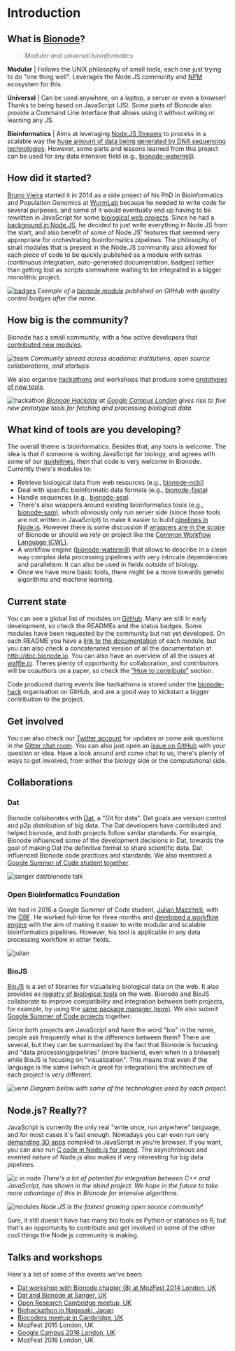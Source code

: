 # Introduction

## What is [Bionode](http://bionode.io)?
>*Modular and universal bioinformatics*

**Modular** |
Follows the UNIX philosophy of small tools, each one just trying to do "one thing well". Leverages the Node.JS community and [NPM](https://www.npmjs.com) ecosystem for this.

**Universal** | Can be used anywhere, on a laptop, a server or even a browser! Thanks to being based on JavaScript (JS). Some parts of Bionode also provide a Command Line Interface that allows using it without writing or learning any JS.

**Bioinformatics** | Aims at leveraging [Node.JS Streams](https://www.youtube.com/watch?v=ZJcnhpYfFxY) to process in a scalable way the [huge amount of data being generated by DNA sequencing technologies](http://dx.doi.org/10.1371/journal.pbio.1002195). However, some parts and lessons learned from this project can be used for any data intensive field (e.g., [bionode-watermill](https://github.com/bionode/bionode-watermill)).

## How did it started?
[Bruno Vieira](http://bmpvieira.com) started it in 2014 as a side project of his PhD in Bioinformatics and Population Genomics at [WurmLab](http://wurmlab.github.io) because he needed to write code for several purposes, and some of it would eventually end up having to be rewritten in JavaScript for some [biological web projects](http://wurmlab.github.io/tools/).
Since he had a [background in Node.JS](https://science.mozilla.org/blog/intro-to-bruno), he decided to just write everything in Node.JS from the start, and also benefit of some of Node.JS' features that seemed very appropriate for orchestrating bioinformatics pipelines. The philosophy of small modules that is present in the Node.JS community also allowed for each piece of code to be quickly published as a module with extras (continuous integration, auto-generated documentation, badges) rather than getting lost as scripts somewhere waiting to be integrated in a bigger monolithic project.

[![badges](/static/img/badges.png)](http://github.com/bionode/bionode-ncbi)
*Exemple of a [bionode module](http://github.com/bionode/bionode-ncbi) published on GitHub with quality control badges after the name.*


## How big is the community?
Bionode has a small community, with a few active developers that [contributed new modules](http://github.com/bionode).

![team](/static/img/community.png)
*Community spread across academic institutions, open source collaborations, and startups.*

We also organise [hackathons](https://blog.repositive.io/bionode_hackday_overview/) and workshops that produce some [prototypes of new tools](http://github.com/bionode-hack).

![hackathon](/static/img/hackathon.jpeg)
*[Bionode Hackday](https://blog.repositive.io/bionode_hackday_overview/) at [Google Campus London](https://www.campus.co/london/en) gives rise to five new prototype tools for fetching and processing biological data*


## What kind of tools are you developing?
The overall theme is bioinformatics. Besides that, any tools is welcome. The idea is that if someone is writing JavaScript for biology, and agrees with some of our [guidelines](http://github.com/bionode/bionode-template#principles), then that code is very welcome in Bionode.
Currently there's modules to:
* Retrieve biological data from web resources (e.g., [bionode-ncbi](http://github.com/bionode/bionode-ncbi))
* Deal with specific bioinformatic data formats (e.g., [bionode-fasta](http://github.com/bionode/bionode-fasta))
* Handle sequences (e.g., [bionode-seq](http://github.com/bionode/bionode-seq)).
* There's also wrappers around existing bioinformatics tools (e.g., [bionode-sam](http://github.com/bionode/bionode-sam)), which obviously only run server side (since those tools are not written in JavaScript) to make it easier to build [pipelines in Node.js](https://github.com/bionode/bionode-example-dat-gasket#bionode-example-with-dat-and-gasket). However there is some discussion if [wrappers are in the scope](http://github.com/bionode/bionode/issues/29) of Bionode or should we rely on project like the [Common Workflow Language (CWL)](http://commonwl.org).
* A workflow engine ([bionode-watermill](http://github.com/bionode/bionode-watermill)) that allows to describe in a clean way complex data processing pipelines with very intricate dependencies and parallelism. It can also be used in fields outside of biology.
* Once we have more basic tools, there might be a move towards genetic algorithms and machine learning.

## Current state
You can see a global list of modules on [GitHub](https://github.com/bionode/bionode#list-of-modules). Many are still in early development, so check the READMEs and the status badges. Some modules have been requested by the community but not yet developed. On each README you have a [link to the documentation](https://github.com/bionode/bionode-ncbi#usage) of each module, but you can also check a concatenated version of all the documentation at http://doc.bionode.io.
You can also have an overview of all the issues at [waffle.io](http://waffle.io/bionode/bionode). Theres plenty of opportunity for collaboration, and contributors will be coauthors on a paper, so check the ["How to contribute"](/guide/11-how-to-contribute.html) section.  

Code produced during events like hackathons is stored under the [bionode-hack](https://github.com/bionode-hack) organisation on GitHub, and are a good way to kickstart a bigger contribution to the project.

## Get involved
You can also check our [Twitter account](http://twitter.com/bionode) for updates or come ask questions in the [Gitter chat room](http://gitter.im/bionode/bionode). You can also just open an [issue on GitHub](http://github.com/bionode/bionode/issues) with your question or idea. Have a look around and come chat to us, there's plenty of ways to get involved, from either the biology side or the computational side.

## Collaborations
### Dat
Bionode collaborates with [Dat](http://dat-data.com), a "Git for data". Dat goals are version control and p2p distribution of big data. The Dat developers have contributed and helped bionode, and both projects follow similar standards. For example, Bionode influenced some of the development decisions in Dat, towards the goal of making Dat the definitive format to share scientific data. Dat influenced Bionode code practices and standards. We also mentored a [Google Summer of Code student together]().

![sanger dat/bionode talk](/static/img/sanger.jpg)

### Open Bioinformatics Foundation
We had in 2016 a Google Summer of Code student, [Julian Mazzitelli](https://twitter.com/thejmazz), with the [OBF](https://summerofcode.withgoogle.com/organizations/5693436329984000/). He worked full-time for three months and [developed a workflow engine](https://github.com/bionode/bionode-watermill) with the aim of making it easier to write modular and scalable bioinformatics pipelines. However, his tool is applicable in any data processing workflow in other fields.

![julian](/static/img/julian-mazittelli.jpg)

### BioJS
[BioJS](http://biojs.net) is a set of libraries for vizualising biological data on the web. It also provides as [registry of biological tools](http://biojs.io) on the web. Bionode and BioJS collaborate to improve compatibility and integration between both projects, for example, by using the [same package manager (npm)](http://github.com/bionode/bionode/issues/9). We also submit [Google Summer of Code projects](http://biojs.net/gsoc/2015/) together.

Since both projects are JavaScript and have the word "bio" in the name, people ask frequently what is the difference between them? There are several, but they can be summarized by the fact that Bionode is focusing and "data processing/pipelines" (more backend, even when in a browser) while BioJS is focusing on "visualization". This means that even if the language is the same (which is great for integration) the architecture of each project is very different.

![venn](/static/img/venn.png)
*Diagram below with some of the technologies used by each project.*

## Node.js? Really??
JavaScript is currently the only real "write once, run anywhere" language, and for most cases it's fast enough. Nowadays you can even run very [demanding 3D apps](https://blog.mozilla.org/blog/2014/03/12/mozilla-and-epic-preview-unreal-engine-4-running-in-firefox/) compiled to JavaScript in you're browser. If you want, you can also run [C code in Node.js for speed](http://www.benfarrell.com/2013/01/03/c-and-node-js-an-unholy-combination-but-oh-so-right/).
The asynchronous and evented nature of Node.js also makes if very interesting for big data pipelines.

![c in node](/static/img/c-in-js.png)
*There's a lot of potential for integration between C++ and JavaScript, has shown in the nbind project. We hope in the future to take more advantage of this in Bionode for intensive algorithms.*

![modules](/static/img/modules.png)
*Node.JS is the fastest growing open source community!*

Sure, it still doesn't have has many bio tools as Python or statistics as R, but that's an opportunity to contribute and get involved in some of the other cool things the Node.js community is making.

## Talks and workshops
Here's a list of some of the events we've been:
* [Dat workshop with Bionode chapter (8) at MozFest 2014 London, UK](http://try-dat.com)
* [Dat and Bionode at Sanger, UK](https://www.youtube.com/watch?v=Ef17lkx7s0U)
* [Open Research Cambridge meetup, UK](http://www.eventbrite.co.uk/e/building-collaborative-workflows-for-scientific-data-tickets-14527561327)
* [Biohackathon in Nagasaki, Japan](https://www.youtube.com/watch?v=9MoI1IFRdvc&index=15&list=PL0uaKHgcG00bSajcVd8qIQ__Mss8xkPoH)
* [Biocoders meetup in Cambridge, UK](http://www.meetup.com/biocoders/events/225520856/)
* MozFest 2015 London, UK
* [Google Campus 2016 London, UK](https://blog.repositive.io/bionode_hackday_overview/)
* MozFest 2016 London, UK
